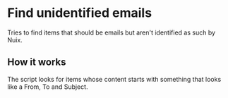 # Find unidentified emails
Tries to find items that should be emails but aren't identified as such by Nuix.

## How it works
The script looks for items whose content starts with something that looks like a From, To and Subject.